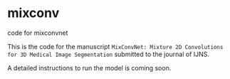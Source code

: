 # mixconv
code for mixconvnet

This is the code for the manuscript  `MixConvNet: Mixture 2D Convolutions for 3D Medical Image Segmentation` submitted to the journal of IJNS.

A detailed instructions to run the model is coming soon.
